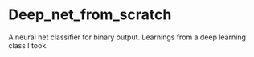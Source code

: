 # Deep_net_from_scratch
A neural net classifier for binary output. Learnings from a deep learning class I took.
